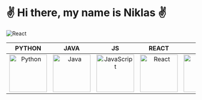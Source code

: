<h1>✌️ Hi there, my name is Niklas ✌️</h1>

![React](https://img.shields.io/badge/React-%2361DAFB?style=flat-square&logo=React&logoColor=white&logoSize=auto&color=%2303C4E8)



|                            PYTHON                            |                             JAVA                             |                              JS                              |                            REACT                             |                             PHP                              |
| :----------------------------------------------------------: | :----------------------------------------------------------: | :----------------------------------------------------------: | :----------------------------------------------------------: | :----------------------------------------------------------: |
| <img src="https://s3.dualstack.us-east-2.amazonaws.com/pythondotorg-assets/media/files/python-logo-only.svg" alt="Python" width="100"/> | <img src="https://cdn.worldvectorlogo.com/logos/java-14.svg" alt="Java" width="100"/> | <img src="https://cdn.worldvectorlogo.com/logos/logo-javascript.svg" alt="JavaScript" width="100"/> | <img src="https://cdn.worldvectorlogo.com/logos/react-2.svg" alt="React" width="100"/> | <img src="https://www.php.net/images/logos/new-php-logo.svg" alt="PHP" width="100"/> |

